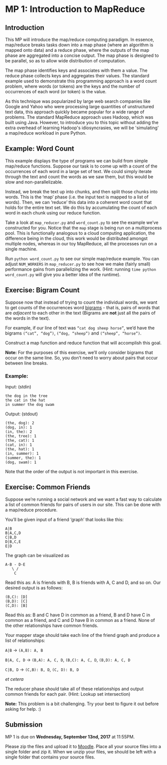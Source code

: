 # MP 1: Introduction to MapReduce

## Introduction

This MP will introduce the map/reduce computing paradigm. In essence, map/reduce breaks tasks down into a map phase (where an algorithm is mapped onto data) and a reduce phase, where the outputs of the map phase are aggregated into a concise output. The map phase is designed to be parallel, so as to allow wide distribution of computation.

The map phase identifies keys and associates with them a value. The reduce phase collects keys and aggregates their values. The standard example used to demonstrate this programming approach is a word count problem, where words (or tokens) are the keys and the number of occurrences of each word (or token) is the value.

As this technique was popularized by large web search companies like Google and Yahoo who were processing large quantities of unstructured text data, this approach quickly became popular for a wide range of problems. The standard MapReduce approach uses Hadoop, which was built using Java. However, to introduce you to this topic without adding the extra overhead of learning Hadoop's idiosyncrasies, we will be 'simulating' a map/reduce workload in pure Python.

## Example: Word Count

This example displays the type of programs we can build from simple map/reduce functions. Suppose our task is to come up with a count of the occurrences of each word in a large set of text. We could simply iterate through the text and count the words as we saw them, but this would be slow and non-parallelizable.

Instead, we break the text up into chunks, and then split those chunks into words. This is the ‘map’ phase (i.e. the input text is mapped to a list of words). Then, we can ‘reduce’ this data into a coherent word count that holds for the entire text set. We do this by accumulating the count of each word in each chunk using our reduce function.

Take a look at `map_reducer.py` and `word_count.py` to see the example we’ve constructed for you. Notice that the `map` stage is being run on a multiprocess pool. This is functionally analogous to a cloud computing application, the difference being in the cloud, this work would be distributed amongst multiple nodes, whereas in our toy MapReduce, all the processes run on a single machine.

Run `python word_count.py` to see our simple map/reduce example. You can adjust `NUM_WORKERS` in `map_reducer.py` to see how we make (fairly small) performance gains from parallelizing the work. (Hint: running `time python word_count.py` will give you a better idea of the runtime).

## Exercise: Bigram Count

Suppose now that instead of trying to count the individual words, we want to get counts of the occurrences word [bigrams](https://en.wikipedia.org/wiki/Bigram) - that is, pairs of words that are *adjacent* to each other in the text (Bigrams are **not** just all the pairs of the words in the text).

For example, if our line of text was `“cat dog sheep horse”`, we’d have the bigrams `(“cat”, “dog”)`, `(“dog, “sheep”)` and `(“sheep”, “horse”)`.

Construct a map function and reduce function that will accomplish this goal.

**Note:** For the purposes of this exercise, we’ll only consider bigrams that occur on the same line. So, you don’t need to worry about pairs that occur between line breaks.

### Example:
Input: (stdin)
```
the dog in the tree
the cat in the hat
in summer the dog swam
```

Output: (stdout)
```
(the, dog): 2
(dog, in): 1
(in, the): 2
(the, tree): 1
(the, cat): 1
(cat, in): 1
(the, hat): 1
(in, summer): 1
(summer, the): 1
(dog, swam): 1
```

Note that the order of the output is not important in this exercise.

## Exercise: Common Friends

Suppose we’re running a social network and we want a fast way to calculate a list of common friends for pairs of users in our site. This can be done with a map/reduce procedure.

You’ll be given input of a friend ‘graph’ that looks like this:

```
A|B
B|A,C,D
C|B,D
D|B,C,E
E|D
```
The graph can be visualized as
``` 
A-B - D-E
   \ /
    C
```
Read this as: A is friends with B, B is friends with A, C and D, and so on. Our desired output is as follows:

```
(B,C): [D]
(B,D): [C]
(C,D): [B]
```
Read this as: B and C have D in common as a friend, B and D have C in common as a friend, and C and D have B in common as a friend. None of the other relationships have common friends.

Your mapper stage should take each line of the friend graph and produce a list of relationships:

`A|B` -> `(A,B): A, B` 

`B|A, C, D` -> `(B,A): A, C, D`, `(B,C): A, C, D`, `(B,D): A, C, D`

`C|B, D` -> `(C,B): B, D`, `(C, D): B, D`

*et cetera*

The reducer phase should take all of these relationships and output common friends for each pair. (Hint: Lookup set intersection)

**Note:** This problem is a bit challenging. Try your best to figure it out before asking for help. :)

## Submission

MP 1 is due on **Wednesday, September 13nd, 2017** at 11:55PM.

Please zip the files and upload it to [Moodle](learn.illinois.edu). Place all your source files into a single folder and zip it. When we unzip your files, we should be left with a single folder that contains your source files.
